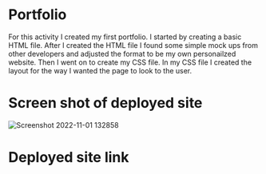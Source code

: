 # Portfolio

For this activity I created my first portfolio. I started by creating a basic HTML file. After I created the HTML file I found some simple mock ups from other developers and adjusted the format to be my own personailzed website. Then I went on to create my CSS file. In my CSS file I created the layout for the way I wanted the page to look to the user. 

# Screen shot of deployed site

![Screenshot 2022-11-01 132858](https://user-images.githubusercontent.com/114687261/199311912-56db12f6-2868-4e99-bc0e-84f63789c233.png)

# Deployed site link

